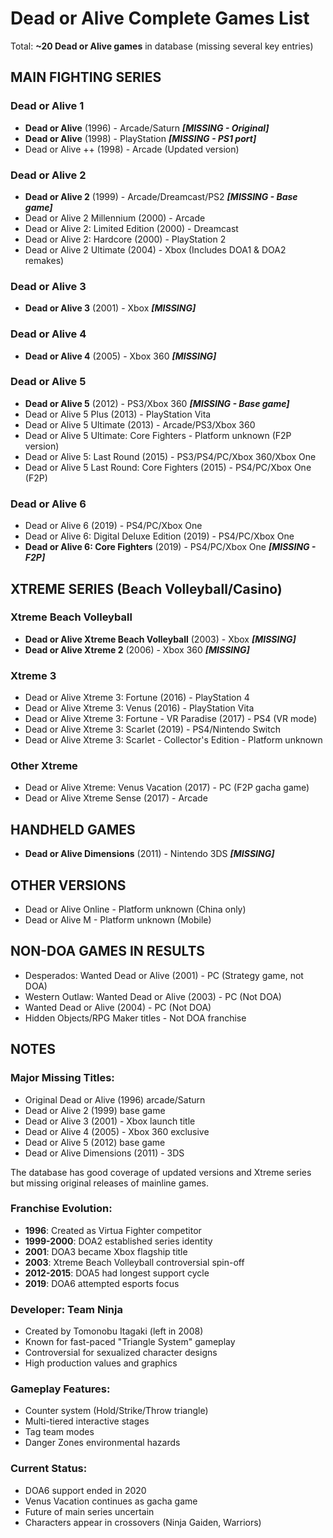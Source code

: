 # Dead or Alive Complete Games List

Total: **~20 Dead or Alive games** in database (missing several key entries)

## MAIN FIGHTING SERIES

### Dead or Alive 1
- **Dead or Alive** (1996) - Arcade/Saturn ***[MISSING - Original]***
- **Dead or Alive** (1998) - PlayStation ***[MISSING - PS1 port]***
- Dead or Alive ++ (1998) - Arcade (Updated version)

### Dead or Alive 2
- **Dead or Alive 2** (1999) - Arcade/Dreamcast/PS2 ***[MISSING - Base game]***
- Dead or Alive 2 Millennium (2000) - Arcade
- Dead or Alive 2: Limited Edition (2000) - Dreamcast
- Dead or Alive 2: Hardcore (2000) - PlayStation 2
- Dead or Alive 2 Ultimate (2004) - Xbox (Includes DOA1 & DOA2 remakes)

### Dead or Alive 3
- **Dead or Alive 3** (2001) - Xbox ***[MISSING]***

### Dead or Alive 4
- **Dead or Alive 4** (2005) - Xbox 360 ***[MISSING]***

### Dead or Alive 5
- **Dead or Alive 5** (2012) - PS3/Xbox 360 ***[MISSING - Base game]***
- Dead or Alive 5 Plus (2013) - PlayStation Vita
- Dead or Alive 5 Ultimate (2013) - Arcade/PS3/Xbox 360
- Dead or Alive 5 Ultimate: Core Fighters - Platform unknown (F2P version)
- Dead or Alive 5: Last Round (2015) - PS3/PS4/PC/Xbox 360/Xbox One
- Dead or Alive 5 Last Round: Core Fighters (2015) - PS4/PC/Xbox One (F2P)

### Dead or Alive 6
- Dead or Alive 6 (2019) - PS4/PC/Xbox One
- Dead or Alive 6: Digital Deluxe Edition (2019) - PS4/PC/Xbox One
- **Dead or Alive 6: Core Fighters** (2019) - PS4/PC/Xbox One ***[MISSING - F2P]***

## XTREME SERIES (Beach Volleyball/Casino)

### Xtreme Beach Volleyball
- **Dead or Alive Xtreme Beach Volleyball** (2003) - Xbox ***[MISSING]***
- **Dead or Alive Xtreme 2** (2006) - Xbox 360 ***[MISSING]***

### Xtreme 3
- Dead or Alive Xtreme 3: Fortune (2016) - PlayStation 4
- Dead or Alive Xtreme 3: Venus (2016) - PlayStation Vita
- Dead or Alive Xtreme 3: Fortune - VR Paradise (2017) - PS4 (VR mode)
- Dead or Alive Xtreme 3: Scarlet (2019) - PS4/Nintendo Switch
- Dead or Alive Xtreme 3: Scarlet - Collector's Edition - Platform unknown

### Other Xtreme
- Dead or Alive Xtreme: Venus Vacation (2017) - PC (F2P gacha game)
- Dead or Alive Xtreme Sense (2017) - Arcade

## HANDHELD GAMES

- **Dead or Alive Dimensions** (2011) - Nintendo 3DS ***[MISSING]***

## OTHER VERSIONS

- Dead or Alive Online - Platform unknown (China only)
- Dead or Alive M - Platform unknown (Mobile)

## NON-DOA GAMES IN RESULTS

- Desperados: Wanted Dead or Alive (2001) - PC (Strategy game, not DOA)
- Western Outlaw: Wanted Dead or Alive (2003) - PC (Not DOA)
- Wanted Dead or Alive (2004) - PC (Not DOA)
- Hidden Objects/RPG Maker titles - Not DOA franchise

## NOTES

### Major Missing Titles:
- Original Dead or Alive (1996) arcade/Saturn
- Dead or Alive 2 (1999) base game
- Dead or Alive 3 (2001) - Xbox launch title
- Dead or Alive 4 (2005) - Xbox 360 exclusive
- Dead or Alive 5 (2012) base game
- Dead or Alive Dimensions (2011) - 3DS

The database has good coverage of updated versions and Xtreme series but missing original releases of mainline games.

### Franchise Evolution:
- **1996**: Created as Virtua Fighter competitor
- **1999-2000**: DOA2 established series identity
- **2001**: DOA3 became Xbox flagship title
- **2003**: Xtreme Beach Volleyball controversial spin-off
- **2012-2015**: DOA5 had longest support cycle
- **2019**: DOA6 attempted esports focus

### Developer: Team Ninja
- Created by Tomonobu Itagaki (left in 2008)
- Known for fast-paced "Triangle System" gameplay
- Controversial for sexualized character designs
- High production values and graphics

### Gameplay Features:
- Counter system (Hold/Strike/Throw triangle)
- Multi-tiered interactive stages
- Tag team modes
- Danger Zones environmental hazards

### Current Status:
- DOA6 support ended in 2020
- Venus Vacation continues as gacha game
- Future of main series uncertain
- Characters appear in crossovers (Ninja Gaiden, Warriors)